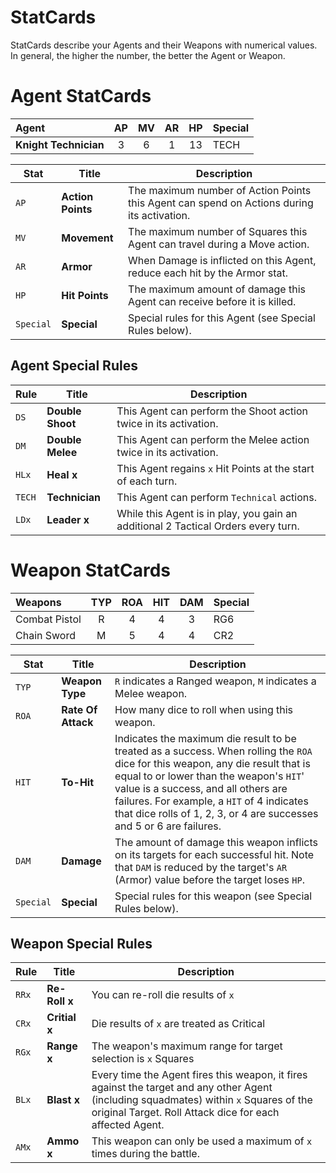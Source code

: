 # StatCards

StatCards describe your Agents and their Weapons with numerical values. In general, the higher the number, the better the Agent or Weapon.

# Agent StatCards

|Agent|AP|MV|AR|HP|Special|
|:---------------|:----:|:----:|:----:|:----:|:----|
|**Knight Technician**|3|6|1|13|TECH|


|Stat|Title|Description|
|----|----|----|
|`AP`|**Action Points**|The maximum number of Action Points this Agent can spend on Actions during its activation.|
|`MV`|**Movement**|The maximum number of Squares this Agent can travel during a Move action.|
|`AR`|**Armor**|When Damage is inflicted on this Agent, reduce each hit by the Armor stat.|
|`HP`|**Hit Points**|The maximum amount of damage this Agent can receive before it is killed.|
|`Special`|**Special**|Special rules for this Agent (see Special Rules below).|

## Agent Special Rules

|Rule|Title|Description|
|----|----|----|
|`DS`|**Double Shoot**|This Agent can perform the Shoot action twice in its activation.|
|`DM`|**Double Melee**|This Agent can perform the Melee action twice in its activation.|
|`HLx`|**Heal x**|This Agent regains `x` Hit Points at the start of each turn.|
|`TECH`|**Technician**|This Agent can perform `Technical` actions.|
|`LDx`|**Leader x**|While this Agent is in play, you gain an additional 2 Tactical Orders every turn.|

# Weapon StatCards

|Weapons|TYP|ROA|HIT|DAM|Special|
|:---------------|:----:|:----:|:----:|:----:|:----|
|Combat Pistol|R|4|4|3|RG6|
|Chain Sword|M|5|4|4|CR2|

|Stat|Title|Description|
|----|----|----|
|`TYP`|**Weapon Type**|`R` indicates a Ranged weapon, `M` indicates a Melee weapon.|
|`ROA`|**Rate Of Attack**|How many dice to roll when using this weapon.|
|`HIT`|**To-Hit**|Indicates the maximum die result to be treated as a success. When rolling the `ROA` dice for this weapon, any die result that is equal to or lower than the weapon's `HIT`' value is a success, and all others are failures. For example, a `HIT` of 4 indicates that dice rolls of 1, 2, 3, or 4 are successes and 5 or 6 are failures.|
|`DAM`|**Damage**|The amount of damage this weapon inflicts on its targets for each successful hit. Note that `DAM` is reduced by the target's `AR` (Armor) value before the target loses `HP`.|
|`Special`|**Special**|Special rules for this weapon (see Special Rules below).|

## Weapon Special Rules

|Rule|Title|Description|
|----|----|----|
|`RRx`|**Re-Roll x**|You can re-roll die results of `x`|
|`CRx`|**Critial x**|Die results of `x` are treated as Critical|
|`RGx`|**Range x**|The weapon's maximum range for target selection is `x` Squares|
|`BLx`|**Blast x**|Every time the Agent fires this weapon, it fires against the target and any other Agent (including squadmates) within `x` Squares of the original Target. Roll Attack dice for each affected Agent.|
|`AMx`|**Ammo x**|This weapon can only be used a maximum of `x` times during the battle.|
